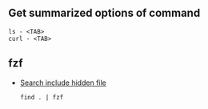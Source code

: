 ## Get summarized options of command

```shell
ls - <TAB>
curl - <TAB>
```

## fzf

- [Search include hidden file](https://github.com/tpope/vim-surround)
  ```shell
  find . | fzf
  ```
